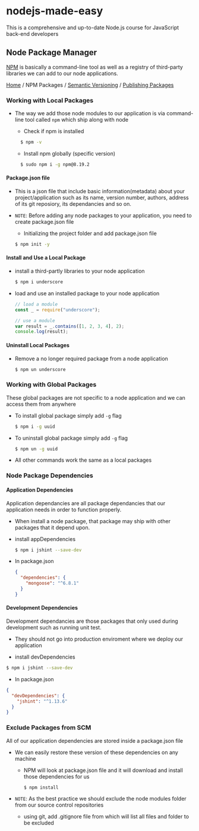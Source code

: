 # nodejs-made-easy

This is a comprehensive and up-to-date Node.js course for JavaScript back-end developers

## Node Package Manager

[NPM](https://www.npmjs.com) is basically a command-line tool as well as a registry of third-party libraries we can add to our node applications.

[Home](../README.md) / NPM Packages / [Semantic Versioning](./semantic-versioning.md) / [Publishing Packages](./publish-package.md)

### Working with Local Packages

- The way we add those node modules to our application is via command-line tool called `npm` which ship along with node

  - Check if npm is installed

  ```zsh
    $ npm -v
  ```

  - Install npm globally (specific version)

  ```zsh
    $ sudo npm i -g npm@8.19.2
  ```

#### Package.json file

- This is a json file that include basic information(metadata) about your project/application such as its name, version number, authors, address of its git reposiory, its dependancies and so on.

- `NOTE`: Before adding any node packages to your application, you need to create package.json file

  - Initializing the project folder and add package.json file

  ```zsh
  $ npm init -y
  ```

#### Install and Use a Local Package

- install a third-partly libraries to your node application

  ```zsh
  $ npm i underscore
  ```

- load and use an installed package to your node application

  ```js
  // load a module
  const _ = require("underscore");

  // use a module
  var result = _.contains([1, 2, 3, 4], 2);
  console.log(result);
  ```

#### Uninstall Local Packages

- Remove a no longer required package from a node application

  ```zsh
  $ npm un underscore
  ```

### Working with Global Packages

These global packages are not specific to a node application and we can access them from anywhere

- To install global package simply add `-g` flag

  ```zsh
  $ npm i -g uuid
  ```

- To uninstall global package simply add `-g` flag

  ```zsh
  $ npm un -g uuid
  ```

- All other commands work the same as a local packages

### Node Package Dependencies

#### Application Dependencies

Application dependancies are all package dependancies that our application needs in order to function properly.

- When install a node package, that package may ship with other packages that it depend upon.

- install appDependencies

  ```zsh
  $ npm i jshint --save-dev
  ```

- In package.json

  ```json
  {
    "dependencies": {
      "mongoose": "^6.8.1"
    }
  }
  ```

#### Development Dependencies

Development dependancies are those packages that only used during development such as running unit test.

- They should not go into production enviroment where we deploy our application

- install devDependencies

```zsh
$ npm i jshint --save-dev
```

- In package.json

```json
{
  "devDependencies": {
    "jshint": "^1.13.6"
  }
}
```

### Exclude Packages from SCM

All of our application dependencies are stored inside a package.json file

- We can easily restore these version of these dependencies on any machine

  - NPM will look at package.json file and it will download and install those dependencies for us

    ```zsh
    $ npm install
    ```

- `NOTE`: As the best practice we should exclude the node modules folder from our source control repositories

  - using git, add .gitignore file from which will list all files and folder to be excluded
